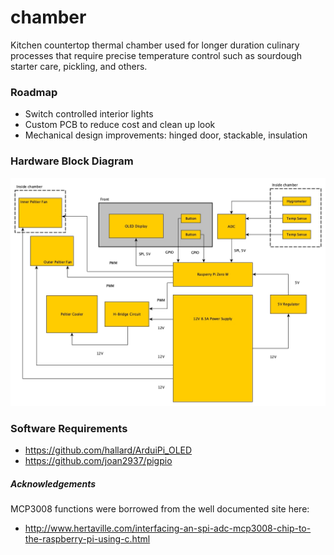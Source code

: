 # chamber
Kitchen countertop thermal chamber used for longer duration culinary
processes that require precise temperature control such as sourdough 
starter care, pickling, and others.

### Roadmap
 - Switch controlled interior lights
 - Custom PCB to reduce cost and clean up look
 - Mechanical design improvements: hinged door, stackable, insulation

### Hardware Block Diagram
![block_diagram](concept/block_diagram_20190106.jpg)

### Software Requirements
 - https://github.com/hallard/ArduiPi_OLED 
 - https://github.com/joan2937/pigpio

##### Acknowledgements
MCP3008 functions were borrowed from the well documented site here: 
 - http://www.hertaville.com/interfacing-an-spi-adc-mcp3008-chip-to-the-raspberry-pi-using-c.html
